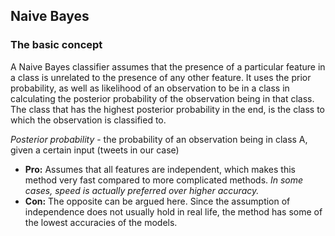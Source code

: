 ## Naive Bayes  

### The basic concept  

A Naive Bayes classifier assumes that the presence of a particular feature in a class is unrelated to the presence of any other feature. It uses the prior probability, as well as likelihood of an observation to be in a class in calculating the posterior probability of the observation being in that class. The class that has the highest posterior probability in the end, is the class to which the observation is classified to.  

*Posterior probability* - the probability of an observation being in class A, given a certain input (tweets in our case)

- **Pro:** Assumes that all features are independent, which makes this method very fast compared to more complicated methods. *In some cases, speed is actually preferred over higher accuracy.*
- **Con:** The opposite can be argued here. Since the assumption of independence does not usually hold in real life, the method has some of the lowest accuracies of the models.
